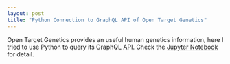 ```yaml
---
layout: post
title: "Python Connection to GraphQL API of Open Target Genetics"
---
```


Open Target Genetics provides an useful human genetics information, here I tried to use Python to query its GraphQL API. Check the [Jupyter Notebook](https://github.com/huang-ying/utilities/blob/master/OpenTagetGenetics.ipynb) for detail.
